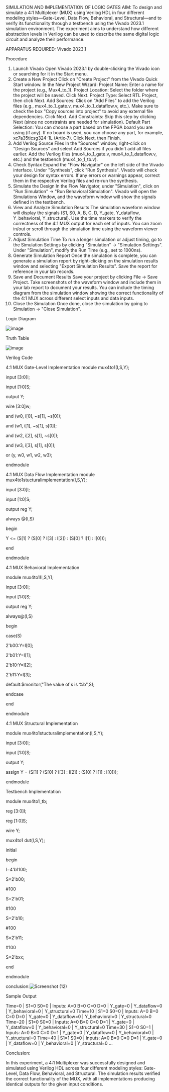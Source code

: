 SIMULATION AND IMPLEMENTATION OF LOGIC GATES
AIM:
To design and simulate a 4:1 Multiplexer (MUX) using Verilog HDL in four different modeling styles—Gate-Level, Data Flow, Behavioral, and Structural—and to verify its functionality through a testbench using the Vivado 2023.1 simulation environment. The experiment aims to understand how different abstraction levels in Verilog can be used to describe the same digital logic circuit and analyze their performance.

APPARATUS REQUIRED:
Vivado 2023.1

Procedure
1. Launch Vivado
Open Vivado 2023.1 by double-clicking the Vivado icon or searching for it in the Start menu.
2. Create a New Project
Click on "Create Project" from the Vivado Quick Start window.
In the New Project Wizard:
Project Name: Enter a name for the project (e.g., Mux4_to_1).
Project Location: Select the folder where the project will be saved.
Click Next.
Project Type: Select RTL Project, then click Next.
Add Sources:
Click on "Add Files" to add the Verilog files (e.g., mux4_to_1_gate.v, mux4_to_1_dataflow.v, etc.).
Make sure to check the box "Copy sources into project" to avoid any external file dependencies.
Click Next.
Add Constraints: Skip this step by clicking Next (since no constraints are needed for simulation).
Default Part Selection:
You can choose a part based on the FPGA board you are using (if any).
If no board is used, you can choose any part, for example, xc7a35ticsg324-1L (Artix-7).
Click Next, then Finish.
3. Add Verilog Source Files
In the "Sources" window, right-click on "Design Sources" and select Add Sources if you didn't add all files earlier.
Add the Verilog files (mux4_to_1_gate.v, mux4_to_1_dataflow.v, etc.) and the testbench (mux4_to_1_tb.v).
4. Check Syntax
Expand the "Flow Navigator" on the left side of the Vivado interface.
Under "Synthesis", click "Run Synthesis".
Vivado will check your design for syntax errors. If any errors or warnings appear, correct them in the respective Verilog files and re-run the synthesis.
5. Simulate the Design
In the Flow Navigator, under "Simulation", click on "Run Simulation" → "Run Behavioral Simulation".
Vivado will open the Simulations Window, and the waveform window will show the signals defined in the testbench.
6. View and Analyze Simulation Results
The simulation waveform window will display the signals (S1, S0, A, B, C, D, Y_gate, Y_dataflow, Y_behavioral, Y_structural).
Use the time markers to verify the correctness of the 4:1 MUX output for each set of inputs.
You can zoom in/out or scroll through the simulation time using the waveform viewer controls.
7. Adjust Simulation Time
To run a longer simulation or adjust timing, go to the Simulation Settings by clicking "Simulation" → "Simulation Settings".
Under "Simulation", modify the Run Time (e.g., set to 1000ns).
8. Generate Simulation Report
Once the simulation is complete, you can generate a simulation report by right-clicking on the simulation results window and selecting "Export Simulation Results".
Save the report for reference in your lab records.
9. Save and Document Results
Save your project by clicking File → Save Project.
Take screenshots of the waveform window and include them in your lab report to document your results.
You can include the timing diagram from the simulation window showing the correct functionality of the 4:1 MUX across different select inputs and data inputs.
10. Close the Simulation
Once done, close the simulation by going to Simulation → "Close Simulation".

Logic Diagram

![image](https://github.com/user-attachments/assets/d4ab4bc3-12b0-44dc-8edb-9d586d8ba856)

Truth Table

![image](https://github.com/user-attachments/assets/c850506c-3f6e-4d6b-8574-939a914b2a5f)

Verilog Code

4:1 MUX Gate-Level Implementation
module mux4to1(I,S,Y);

input [3:0]I;

input [1:0]S;

output Y;

wire [3:0]w;

and (w0, i[0], ~s[1], ~s[0]); 

and (w1, i[1], ~s[1], s[0]); 

and (w2, i[2], s[1], ~s[0]);

and (w3, i[3], s[1], s[0]);

or (y, w0, w1, w2, w3);

endmodule

4:1 MUX Data Flow Implementation
module mux4to1stucturalimplementation(I,S,Y);

input [3:0]I;

input [1:0]S;

output reg Y;

always @(I,S)

begin

 Y <= (S[1] ? (S[0] ? I[3] : I[2]) : (S[0] ? I[1] : I[0]));
 
 end

endmodule

4:1 MUX Behavioral Implementation

module mux4to1(I,S,Y);

input [3:0]I;

input [1:0]S;

output reg Y;

always@(I,S)

begin

case(S)

2'b00:Y=I[0];

2'b01:Y=I[1];

2'b10:Y=I[2];

2'b11:Y=I[3];

default:$monitor("The value of s is %b",S);

endcase

end

endmodule

4:1 MUX Structural Implementation

module mux4to1stucturalimplementation(I,S,Y);

input [3:0]I;

input [1:0]S;

output Y;

assign Y = (S[1] ? (S[0] ? I[3] : I[2]) : (S[0] ? I[1] : I[0]));

endmodule




Testbench Implementation

module mux4to1_tb;

reg [3:0]I;

reg [1:0]S;

wire Y;

mux4to1 dut(I,S,Y);

initial

begin

I=4'b1100;

S=2'b00;

#100

S=2'b01;

#100

S=2'b10;

#100

S=2'b11;

#100

S=2'bxx;

end

endmodule



conclusion:![Screenshot (12)](https://github.com/user-attachments/assets/2bb5b481-877e-4240-93a8-c05ed8cd66ad)

        
    


Sample Output

Time=0 | S1=0 S0=0 | Inputs: A=0 B=0 C=0 D=0 | Y_gate=0 | Y_dataflow=0 | Y_behavioral=0 | Y_structural=0
Time=10 | S1=0 S0=0 | Inputs: A=0 B=0 C=0 D=0 | Y_gate=0 | Y_dataflow=0 | Y_behavioral=0 | Y_structural=0
Time=20 | S1=0 S0=0 | Inputs: A=0 B=0 C=0 D=1 | Y_gate=0 | Y_dataflow=0 | Y_behavioral=0 | Y_structural=0
Time=30 | S1=0 S0=1 | Inputs: A=0 B=0 C=0 D=1 | Y_gate=0 | Y_dataflow=0 | Y_behavioral=0 | Y_structural=0
Time=40 | S1=1 S0=0 | Inputs: A=0 B=0 C=0 D=1 | Y_gate=0 | Y_dataflow=0 | Y_behavioral=0 | Y_structural=0
...

Conclusion:

In this experiment, a 4:1 Multiplexer was successfully designed and simulated using Verilog HDL across four different modeling styles: Gate-Level, Data Flow, Behavioral, and Structural. The simulation results verified the correct functionality of the MUX, with all implementations producing identical outputs for the given input conditions.



  
